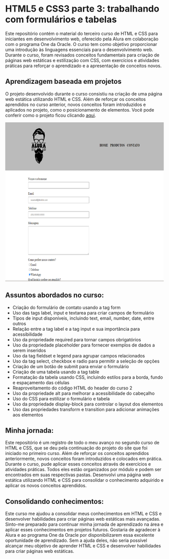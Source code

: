 # HTML5 e CSS3 parte 3: trabalhando com formulários e tabelas

Este repositório contém o material do terceiro curso de HTML e CSS para iniciantes em desenvolvimento web, oferecido pela Alura em colaboração com o programa One da Oracle. O curso tem como objetivo proporcionar uma introdução às linguagens essenciais para o desenvolvimento web. Durante o curso, foram revisados conceitos fundamentais para criação de páginas web estáticas e estilização com CSS, com exercícios e atividades práticas para reforçar o aprendizado e a apresentação de conceitos novos.

## Aprendizagem baseada em projetos 

O projeto desenvolvido durante o curso consistiu na criação de uma página web estática utilizando HTML e CSS. Além de reforçar os conceitos aprendidos no curso anterior, novos conceitos foram introduzidos e aplicados no projeto, como o posicionamento de elementos. Você pode conferir como o projeto ficou clicando [aqui](https://emanoelcampos.github.io/html-css-3/).


<div align="center">
<img alt="página projeto" height="503" width="700" src="https://raw.githubusercontent.com/emanoelcampos/html-css-3/master/assets/readme-img.png">
 </div>


## Assuntos abordados no curso:

- Criação do formulário de contato usando a tag form
- Uso das tags label, input e textarea para criar campos de formulário
- Tipos de input disponíveis, incluindo text, email, number, date, entre outros
- Relação entre a tag label e a tag input e sua importância para acessibilidade
- Uso da propriedade required para tornar campos obrigatórios
- Uso da propriedade placeholder para fornecer exemplos de dados a serem inseridos
- Uso da tag fieldset e legend para agrupar campos relacionados
- Uso da tag select, checkbox e radio para permitir a seleção de opções
- Criação de um botão de submit para enviar o formulário
- Criação de uma tabela usando a tag table
- Formatação da tabela usando CSS, incluindo estilos para a borda, fundo e espaçamento das células
- Reaproveitamento do código HTML do header do curso 2
- Uso da propriedade alt para melhorar a acessibilidade do cabeçalho
- Uso do CSS para estilizar o formulário e tabela
- Uso da propriedade display-block para controlar o layout dos elementos
- Uso das propriedades transform e transition para adicionar animações aos elementos

## Minha jornada:

Este repositório é um registro de todo o meu avanço no segundo curso de HTML e CSS, que se deu pela continuação do projeto do site que foi iniciado no primeiro curso. Além de reforçar os conceitos aprendidos anteriormente, novos conceitos foram introduzidos e colocados em prática. Durante o curso, pude aplicar esses conceitos através de exercícios e atividades práticas. Todos eles estão organizados por módulo e podem ser encontrados em suas respectivas pastas. Desenvolvi uma página web estática utilizando HTML e CSS para consolidar o conhecimento adquirido e aplicar os novos conceitos aprendidos.

## Consolidando conhecimentos:

Este curso me ajudou a consolidar meus conhecimentos em HTML e CSS e desenvolver habilidades para criar páginas web estáticas mais avançadas. Sinto-me preparado para continuar minha jornada de aprendizado na área e aplicar esses conhecimentos em projetos futuros. Gostaria de agradecer à Alura e ao programa One da Oracle por disponibilizarem essa excelente oportunidade de aprendizado. Sem a ajuda deles, não seria possível alcançar meu objetivo de aprender HTML e CSS e desenvolver habilidades para criar páginas web estáticas.